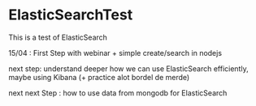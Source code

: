 # ElasticSearchTest
This is a test of ElasticSearch

15/04 : First Step with webinar + simple create/search in nodejs

next step: understand deeper how we can use ElasticSearch efficiently, maybe using Kibana (+ practice alot bordel de merde)

next next Step : how to use data from mongodb for ElasticSearch



